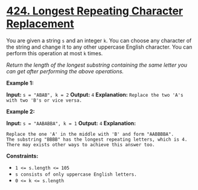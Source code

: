 # [424. Longest Repeating Character Replacement](https://leetcode.com/problems/longest-repeating-character-replacement/)

You are given a string `s` and an integer `k`.
You can choose any character of the string and change it to any other uppercase English character.
You can perform this operation at most `k` times.

_Return the length of the longest substring containing the same letter you can get after performing the above operations._



**Example 1:**

**Input:** `s = "ABAB", k = 2`
**Output:** `4`
**Explanation:** `Replace the two 'A's with two 'B's or vice versa.`


**Example 2:**

**Input:** `s = "AABABBA", k = 1`
**Output:** `4`
**Explanation:**
```
Replace the one 'A' in the middle with 'B' and form "AABBBBA".
The substring "BBBB" has the longest repeating letters, which is 4.
There may exists other ways to achieve this answer too.
```


**Constraints:**

* `1 <= s.length <= 105`
* `s consists of only uppercase English letters.`
* `0 <= k <= s.length`